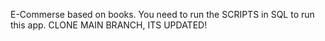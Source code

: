 E-Commerse based on books.
You need to run the SCRIPTS in SQL to run this app.
CLONE MAIN BRANCH, ITS UPDATED! 
